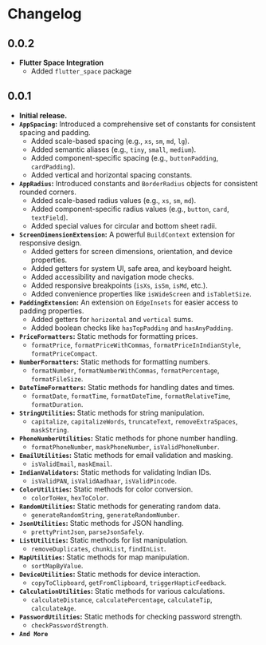 
# Changelog


## 0.0.2
* **Flutter Space Integration**
    * Added `flutter_space` package

## 0.0.1
* **Initial release.**
* **`AppSpacing`:** Introduced a comprehensive set of constants for consistent spacing and padding.
    * Added scale-based spacing (e.g., `xs`, `sm`, `md`, `lg`).
    * Added semantic aliases (e.g., `tiny`, `small`, `medium`).
    * Added component-specific spacing (e.g., `buttonPadding`, `cardPadding`).
    * Added vertical and horizontal spacing constants.
* **`AppRadius`:** Introduced constants and `BorderRadius` objects for consistent rounded corners.
    * Added scale-based radius values (e.g., `xs`, `sm`, `md`).
    * Added component-specific radius values (e.g., `button`, `card`, `textField`).
    * Added special values for circular and bottom sheet radii.
* **`ScreenDimensionExtension`:** A powerful `BuildContext` extension for responsive design.
    * Added getters for screen dimensions, orientation, and device properties.
    * Added getters for system UI, safe area, and keyboard height.
    * Added accessibility and navigation mode checks.
    * Added responsive breakpoints (`isXs`, `isSm`, `isMd`, etc.).
    * Added convenience properties like `isWideScreen` and `isTabletSize`.
* **`PaddingExtension`:** An extension on `EdgeInsets` for easier access to padding properties.
    * Added getters for `horizontal` and `vertical` sums.
    * Added boolean checks like `hasTopPadding` and `hasAnyPadding`.
* **`PriceFormatters`:** Static methods for formatting prices.
    * `formatPrice`, `formatPriceWithCommas`, `formatPriceInIndianStyle`, `formatPriceCompact`.
* **`NumberFormatters`:** Static methods for formatting numbers.
    * `formatNumber`, `formatNumberWithCommas`, `formatPercentage`, `formatFileSize`.
* **`DateTimeFormatters`:** Static methods for handling dates and times.
    * `formatDate`, `formatTime`, `formatDateTime`, `formatRelativeTime`, `formatDuration`.
* **`StringUtilities`:** Static methods for string manipulation.
    * `capitalize`, `capitalizeWords`, `truncateText`, `removeExtraSpaces`, `maskString`.
* **`PhoneNumberUtilities`:** Static methods for phone number handling.
    * `formatPhoneNumber`, `maskPhoneNumber`, `isValidPhoneNumber`.
* **`EmailUtilities`:** Static methods for email validation and masking.
    * `isValidEmail`, `maskEmail`.
* **`IndianValidators`:** Static methods for validating Indian IDs.
    * `isValidPAN`, `isValidAadhaar`, `isValidPincode`.
* **`ColorUtilities`:** Static methods for color conversion.
    * `colorToHex`, `hexToColor`.
* **`RandomUtilities`:** Static methods for generating random data.
    * `generateRandomString`, `generateRandomNumber`.
* **`JsonUtilities`:** Static methods for JSON handling.
    * `prettyPrintJson`, `parseJsonSafely`.
* **`ListUtilities`:** Static methods for list manipulation.
    * `removeDuplicates`, `chunkList`, `findInList`.
* **`MapUtilities`:** Static methods for map manipulation.
    * `sortMapByValue`.
* **`DeviceUtilities`:** Static methods for device interaction.
    * `copyToClipboard`, `getFromClipboard`, `triggerHapticFeedback`.
* **`CalculationUtilities`:** Static methods for various calculations.
    * `calculateDistance`, `calculatePercentage`, `calculateTip`, `calculateAge`.
* **`PasswordUtilities`:** Static methods for checking password strength.
    * `checkPasswordStrength`.
* **`And More`**